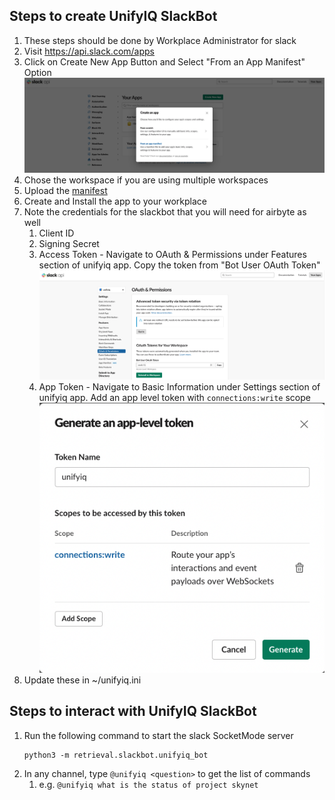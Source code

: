 ## Steps to create UnifyIQ SlackBot

1. These steps should be done by Workplace Administrator for slack
2. Visit https://api.slack.com/apps
3. Click on Create New App Button and Select "From an App Manifest"
   Option ![Create Slack Bot](/resources/images/slack_bot_create.png)
4. Chose the workspace if you are using multiple workspaces
5. Upload the [manifest](unifyiq.yaml)
6. Create and Install the app to your workplace
7. Note the credentials for the slackbot that you will need for airbyte as well
    1. Client ID
    2. Signing Secret
    3. Access Token - Navigate to OAuth & Permissions under Features section of unifyiq app. Copy the token from "Bot
       User OAuth Token" ![Bot Auth Token](/resources/images/auth_token.png)
    4. App Token - Navigate to Basic Information under Settings section of unifyiq app. Add an app level token with
       `connections:write` scope
       <br>![App Token](/resources/images/app_token.png)<br>
8. Update these in ~/unifyiq.ini

## Steps to interact with UnifyIQ SlackBot

1. Run the following command to start the slack SocketMode server
    ```commandline
    python3 -m retrieval.slackbot.unifyiq_bot
    ```
2. In any channel, type `@unifyiq <question>` to get the list of commands
    1. e.g. ```@unifyiq what is the status of project skynet```
